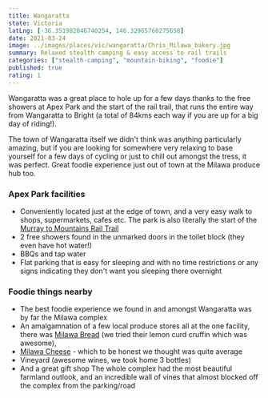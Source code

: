```yaml
---
title: Wangaratta
state: Victoria
latLng: [-36.351982046740254, 146.32965760275658]
date: 2021-03-24
image: ../images/places/vic/wangaratta/Chris_Milawa_bakery.jpg
summary: Relaxed stealth camping & easy access to rail trails
categories: ["stealth-camping", "mountain-biking", "foodie"]
published: true
rating: 1
---
```


Wangaratta was a great place to hole up for a few days thanks to the free showers at Apex Park and the start of the rail trail, that runs the entire way from Wangaratta to Bright (a total of 84kms each way if you are up for a big day of riding!).

The town of Wangaratta itself we didn't think was anything particularly amazing, but if you are looking for somewhere very relaxing to base yourself for a few days of cycling or just to chill out amongst the tress, it was perfect. Great foodie experience just out of town at the Milawa produce hub too.

### Apex Park facilities
- Conveniently located just at the edge of town, and a very easy walk to shops, supermarkets, cafes etc. The park is also literally the start of the <a target="_blank" rel="noopener" href="https://www.ridehighcountry.com.au/rail-trails/murray-to-mountains/the-long-ride-to-bright/">Murray to Mountains Rail Trail</a> 
- 2 free showers found in the unmarked doors in the toilet block (they even have hot water!)
- BBQs and tap water
- Flat parking that is easy for sleeping and with no time restrictions or any signs indicating they don't want you sleeping there overnight

### Foodie things nearby
- The best foodie experience we found in and amongst Wangaratta was by far the Milawa complex
- An amalgamnation of a few local produce stores all at the one facility, there was <a target="_blank" rel="noopener" href="https://milawaandco.com.au/milawa-bread/">Milawa Bread</a> (we tried their lemon curd cruffin which was awesome), 
- <a target="_blank" rel="noopener" href="https://www.milawacheese.com.au">Milawa Cheese</a> - which to be honest we thought was quite average
- Vineyard (awesome wines, we took home 3 bottles)
- And a great gift shop
The whole complex had the most beautiful farmland outlook, and an incredible wall of vines that almost blocked off the complex from the parking/road